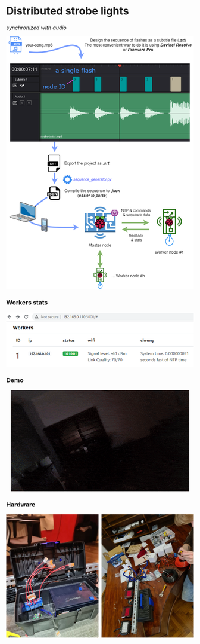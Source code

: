 # Distributed strobe lights
_synchronized with audio_

<p align="center">
  <img src="docs/distributed-strobe-diagram.png">
</p>

### Workers stats

<p align="center">
  <img src="docs/workers-table.png">
</p>

### Demo

<p align="center">
  <img src="docs/strobe-demo.gif">
</p>

### Hardware

<p align="center">
  <img src="docs/strobe-hardware.jpg">
</p>